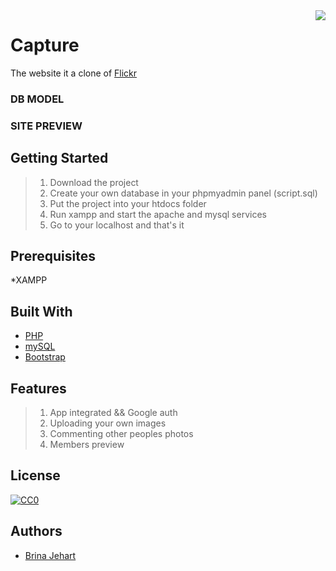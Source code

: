 <img src="https://github.com/matiassingers/awesome-readme/blob/master/icon.png" align="right" />

# Capture

The website it a clone of [Flickr](https://www.flickr.com/)

### DB MODEL


### SITE PREVIEW


## Getting Started

> 1. Download the project</br>
> 2. Create your own database in your phpmyadmin panel (script.sql)</br>
> 3. Put the project into your htdocs folder</br>
> 4. Run xampp and start the apache and mysql services</br>
> 5. Go to your localhost and that's it</br>

## Prerequisites

*XAMPP

## Built With
* [PHP](https://www.php.net/)
* [mySQL](https://www.mysql.com/)
* [Bootstrap](https://getbootstrap.com/)

## Features
> 1. App integrated && Google auth</br>
> 2. Uploading your own images</br>
> 3. Commenting other peoples photos</br>
> 4. Members preview</br>
  
## License

[![CC0](https://licensebuttons.net/p/zero/1.0/88x31.png)](https://creativecommons.org/publicdomain/zero/1.0/)

## Authors
* [Brina Jehart](https://github.com/BrinaJEHART)

